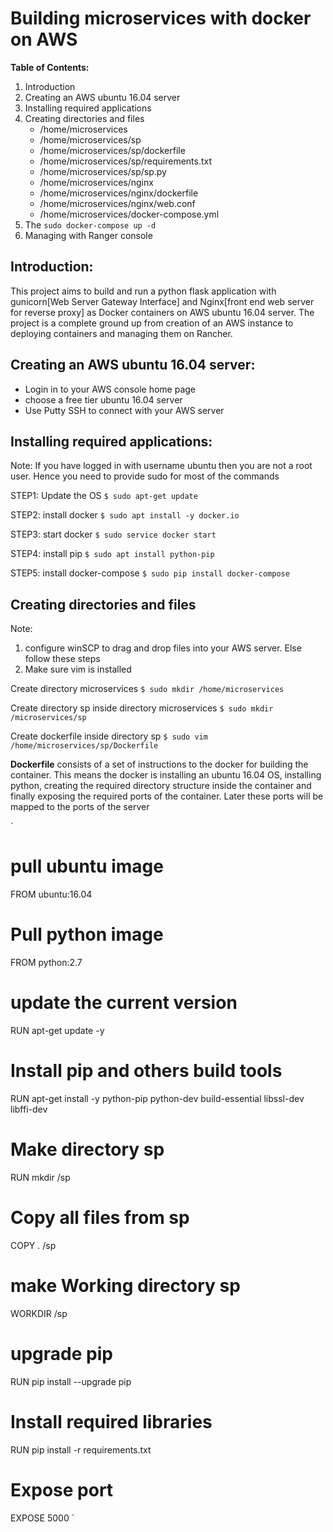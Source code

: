 # Building microservices with docker on AWS

**Table of Contents:**
1. Introduction
1. Creating an AWS ubuntu 16.04 server
1. Installing required applications
1. Creating directories and files
   * /home/microservices
   * /home/microservices/sp
   * /home/microservices/sp/dockerfile
   * /home/microservices/sp/requirements.txt
   * /home/microservices/sp/sp.py
   * /home/microservices/nginx
   * /home/microservices/nginx/dockerfile
   * /home/microservices/nginx/web.conf
   * /home/microservices/docker-compose.yml
1. The `sudo docker-compose up -d`
1. Managing with Ranger console


## Introduction: ##
This project aims to build and run a python flask application with gunicorn[Web Server Gateway Interface] and Nginx[front end web server for reverse proxy] as Docker containers on AWS ubuntu 16.04 server. The project is a complete ground up from creation of an AWS instance to deploying containers and managing them on Rancher.

## Creating an AWS ubuntu 16.04 server: ##
* Login in to your AWS console home page
* choose a free tier ubuntu 16.04 server
* Use Putty SSH to connect with your AWS server

## Installing required applications: ##
Note: If you have logged in with username ubuntu then you are not a root user. Hence you need to provide sudo for most of the commands

STEP1: Update the OS
`$ sudo apt-get update`

STEP2: install docker 
`$ sudo apt install -y docker.io`

STEP3: start docker
`$ sudo service docker start`

STEP4: install pip
`$ sudo apt install python-pip`

STEP5: install docker-compose
`$ sudo pip install docker-compose`

## Creating directories and files ##
Note: 
1. configure winSCP to drag and drop files into your AWS server. Else follow these steps
1. Make sure vim is installed

Create directory microservices 
`$ sudo mkdir /home/microservices`

Create directory sp inside directory microservices
`$ sudo mkdir /microservices/sp`

Create dockerfile inside directory sp
`$ sudo vim /home/microservices/sp/Dockerfile`

**Dockerfile** consists of a set of instructions to the docker for building the container. This means the docker is installing an ubuntu 16.04 OS, installing python, creating the required directory structure inside the container and finally exposing the required ports of the container. Later these ports will be mapped to the ports of the server

`
# pull ubuntu image
FROM ubuntu:16.04

# Pull python image
FROM python:2.7

# update the current version
RUN apt-get update -y

# Install pip and others build tools
RUN apt-get install -y python-pip python-dev build-essential libssl-dev libffi-dev 

# Make directory sp
RUN mkdir /sp

# Copy all files from sp
COPY . /sp

# make Working directory sp
WORKDIR /sp

# upgrade pip
RUN pip install --upgrade pip

# Install required libraries
RUN pip install -r requirements.txt

# Expose port
EXPOSE 5000
`






